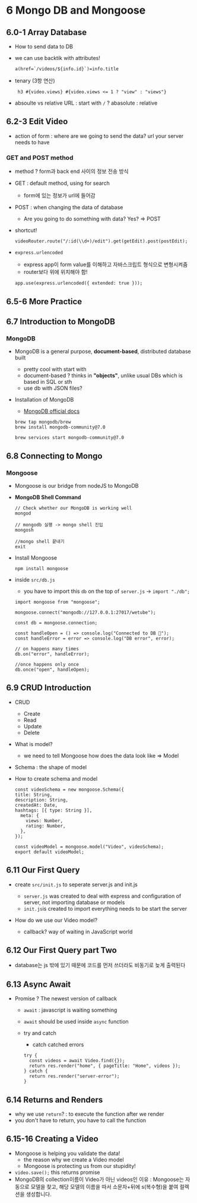 # 6 Mongo DB and Mongoose

## 6.0-1 Array Database

- How to send data to DB

- we can use backtik with attributes!

  ```
  a(href=`/videos/${info.id}`)=info.title
  ```

- tenary (3항 연산)

  ```
   h3 #{video.views} #{video.views <= 1 ? "view" : "views"}
  ```

- absoulte vs relative URL : start with `/` ? abasolute : relative

## 6.2-3 Edit Video

- action of form : where are we going to send the data? url your server needs to have

### GET and POST method

- method ? form과 back end 사이의 정보 전송 방식
- GET : default method, using for search
  - form에 있는 정보가 url에 들어감
- POST : when changing the data of database

  - Are you going to do something with data? Yes? => POST

- shortcut!

  ```
  videoRouter.route("/:id(\\d+)/edit").get(getEdit).post(postEdit);
  ```

- `express.urlencoded`
  - express app이 form value를 이해하고 자바스크립트 형식으로 변형시켜줌
  - router보다 위에 위치해야 함!
  ```
  app.use(express.urlencoded({ extended: true }));
  ```

## 6.5-6 More Practice

## 6.7 Introduction to MongoDB

### MongoDB

- MongoDB is a general purpose, **document-based**, distributed database built

  - pretty cool with start with
  - document-based ? thinks in **"objects"**, unlike usual DBs which is based in SQL or sth
  - use db with JSON files?

- Installation of MongoDB

  - [MongoDB official docs](https://www.mongodb.com/docs/manual/tutorial/install-mongodb-on-os-x/#std-label-osx-prereq)

  ```
  brew tap mongodb/brew
  brew install mongodb-community@7.0

  brew services start mongodb-community@7.0
  ```

## 6.8 Connecting to Mongo

### Mongoose

- Mongoose is our bridge from nodeJS to MongoDB

- **MongoDB Shell Command**

  ```
  // Check whether our MongoDB is working well
  mongod

  // mongodb 실행 -> mongo shell 진입
  mongosh

  //mongo shell 끝내기
  exit
  ```

- Install Mongoose

  ```
  npm install mongoose
  ```

- inside `src/db.js`

  - you have to import this `db` on the top of `server.js` -> `import "./db";`

  ```
  import mongoose from "mongoose";

  mongoose.connect("mongodb://127.0.0.1:27017/wetube");

  const db = mongoose.connection;

  const handleOpen = () => console.log("Connected to DB 💚");
  const handleError = error => console.log("DB error", error);

  // on happens many times
  db.on("error", handleError);

  //once happens only once
  db.once("open", handleOpen);
  ```

## 6.9 CRUD Introduction

- CRUD

  - Create
  - Read
  - Update
  - Delete

- What is model?

  - we need to tell Mongoose how does the data look like => Model

- Schema : the shape of model

- How to create schema and model

  ```
  const videoSchema = new mongoose.Schema({
  title: String,
  description: String,
  createdAt: Date,
  hashtags: [{ type: String }],
    meta: {
      views: Number,
      rating: Number,
    },
  });

  const videoModel = mongoose.model("Video", videoSchema);
  export default videoModel;
  ```

## 6.11 Our First Query

- create `src/init.js` to seperate server.js and init.js

  - `server.js` was created to deal with express and configuration of server, not importing database or models
  - `init.js`is created to import everything needs to be start the server

- How do we use our Video model?
  - callback? way of waiting in JavaScript world

## 6.12 Our First Query part Two

- database는 js 밖에 있기 때문에 코드를 먼저 쓰더라도 비동기로 늦게 출력된다

## 6.13 Async Await

- Promise ? The newest version of callback

  - `await` : javascript is waiting something
  - `await` should be used inside `async` function

  - try and catch
    - catch catched errors
    ```
    try {
      const videos = await Video.find({});
      return res.render("home", { pageTitle: "Home", videos });
    } catch {
      return res.render("server-error");
    }
    ```

## 6.14 Returns and Renders

- why we use `return`? : to execute the function after we render
- you don't have to return, you have to call the function

## 6.15-16 Creating a Video

- Mongoose is helping you validate the data!
  - the reason why we create a Video model
  - Mongoose is protecting us from our stupidity!
- `video.save();` this returns promise
- MongoDB의 collection이름이 Video가 아닌 videos인 이유
  : Mongoose는 자동으로 모델을 찾고, 해당 모델의 이름을 따서 소문자+뒤에 s(복수형)을 붙여 컬렉션을 생성합니다.
